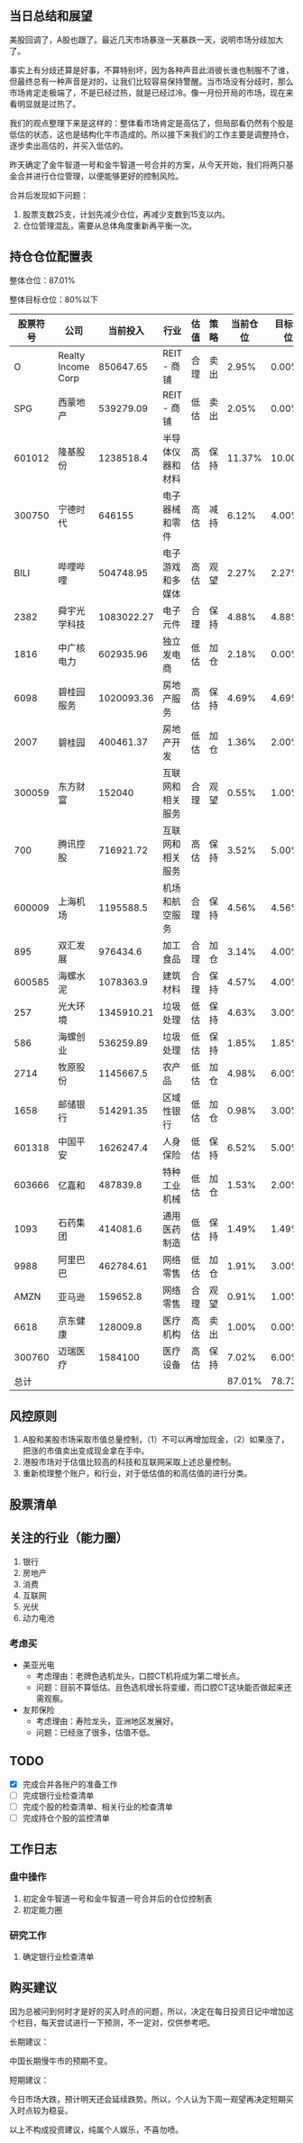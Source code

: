 ## 当日总结和展望

美股回调了，A股也跟了。最近几天市场暴涨一天暴跌一天，说明市场分歧加大了。

事实上有分歧还算是好事，不算特别坏，因为各种声音此消彼长谁也制服不了谁，但最终总有一种声音是对的，让我们比较容易保持警醒。当市场没有分歧时，那么市场肯定走极端了，不是已经过热，就是已经过冷。像一月份开局的市场，现在来看明显就是过热了。

我们的观点整理下来是这样的：整体看市场肯定是高估了，但局部看仍然有个股是低估的状态，这也是结构化牛市造成的。所以接下来我们的工作主要是调整持仓，逐步卖出高估的，并买入低估的。

昨天确定了金牛智道一号和金牛智道一号合并的方案，从今天开始，我们将两只基金合并进行仓位管理，以便能够更好的控制风险。

合并后发现如下问题：

1. 股票支数25支，计划先减少仓位，再减少支数到15支以内。
2. 仓位管理混乱，需要从总体角度重新再平衡一次。

## 持仓仓位配置表

整体仓位：87.01%

整体目标仓位：80%以下

| 股票符号 | 公司                | 当前投入   | 行业             | 估值 | 策略 | 当前仓位 | 目标仓位 |
| -------- | ------------------- | ---------- | ---------------- | ---- | ---- | -------- | -------- |
| O        | Realty  Income Corp | 850647.65  | REIT  - 商铺     | 合理 | 卖出 | 2.95%    | 0.00%    |
| SPG      | 西蒙地产            | 539279.09  | REIT  - 商铺     | 低估 | 卖出 | 2.05%    | 0.00%    |
| 601012   | 隆基股份            | 1238518.4  | 半导体仪器和材料 | 高估 | 保持 | 11.37%   | 10.00%   |
| 300750   | 宁德时代            | 646155     | 电子器械和零件   | 高估 | 减持 | 6.12%    | 4.00%    |
| BILI     | 哔哩哔哩            | 504748.95  | 电子游戏和多媒体 | 高估 | 观望 | 2.27%    | 2.27%    |
| 2382     | 舜宇光学科技        | 1083022.27 | 电子元件         | 合理 | 保持 | 4.88%    | 4.88%    |
| 1816     | 中广核电力          | 602935.96  | 独立发电商       | 低估 | 加仓 | 2.18%    | 0.00%    |
| 6098     | 碧桂园服务          | 1020093.36 | 房地产服务       | 高估 | 保持 | 4.69%    | 4.69%    |
| 2007     | 碧桂园              | 400461.37  | 房地产开发       | 低估 | 加仓 | 1.36%    | 2.00%    |
| 300059   | 东方财富            | 152040     | 互联网和相关服务 | 合理 | 观望 | 0.55%    | 1.00%    |
| 700      | 腾讯控股            | 716921.72  | 互联网和相关服务 | 高估 | 保持 | 3.52%    | 5.00%    |
| 600009   | 上海机场            | 1195588.5  | 机场和航空服务   | 合理 | 保持 | 4.56%    | 4.56%    |
| 895      | 双汇发展            | 976434.6   | 加工食品         | 合理 | 加仓 | 3.14%    | 4.00%    |
| 600585   | 海螺水泥            | 1078363.9  | 建筑材料         | 合理 | 保持 | 4.57%    | 4.00%    |
| 257      | 光大环境            | 1345910.21 | 垃圾处理         | 低估 | 保持 | 4.63%    | 3.00%    |
| 586      | 海螺创业            | 536259.89  | 垃圾处理         | 低估 | 保持 | 1.85%    | 1.85%    |
| 2714     | 牧原股份            | 1145667.5  | 农产品           | 低估 | 加仓 | 4.98%    | 6.00%    |
| 1658     | 邮储银行            | 514291.35  | 区域性银行       | 低估 | 加仓 | 0.98%    | 3.00%    |
| 601318   | 中国平安            | 1626247.4  | 人身保险         | 低估 | 保持 | 6.52%    | 5.00%    |
| 603666   | 亿嘉和              | 487839.8   | 特种工业机械     | 低估 | 加仓 | 1.53%    | 2.00%    |
| 1093     | 石药集团            | 414081.6   | 通用医药制造     | 低估 | 保持 | 1.49%    | 1.49%    |
| 9988     | 阿里巴巴            | 462784.61  | 网络零售         | 低估 | 加仓 | 1.91%    | 3.00%    |
| AMZN     | 亚马逊              | 159652.8   | 网络零售         | 合理 | 观望 | 0.91%    | 1.00%    |
| 6618     | 京东健康            | 128009.8   | 医疗机构         | 高估 | 卖出 | 1.00%    | 0.00%    |
| 300760   | 迈瑞医疗            | 1584100    | 医疗设备         | 高估 | 保持 | 7.02%    | 6.00%    |
| 总计     |                     |            |                  |      |      | 87.01%   | 78.73%   |

## 风控原则

1. A股和美股市场采取市值总量控制，（1）不可以再增加现金，（2）如果涨了，把涨的市值卖出变成现金拿在手中。
2. 港股市场对于估值比较高的科技和互联网采取上述总量控制。
3. 重新梳理整个账户，和行业，对于低估值的和高估值的进行分类。

## 股票清单

## 关注的行业（能力圈）

1. 银行
2. 房地产
3. 消费
4. 互联网
5. 光伏
6. 动力电池

### 考虑买

* 美亚光电
  * 考虑理由：老牌色选机龙头，口腔CT机将成为第二增长点。
  * 问题：目前不算低估。且色选机增长将变缓，而口腔CT这块能否做起来还需观察。
* 友邦保险
  * 考虑理由：寿险龙头，亚洲地区发展好。
  * 问题：已经涨了很多，估值不低。

## TODO

- [x] 完成合并各账户的准备工作
- [ ] 完成银行业检查清单
- [ ] 完成个股的检查清单、相关行业的检查清单
- [ ] 完成持仓个股的监控清单

## 工作日志

### 盘中操作

1. 初定金牛智道一号和金牛智道一号合并后的仓位控制表
2. 初定能力圈

### 研究工作

1. 确定银行业检查清单

## 购买建议

因为总被问到何时才是好的买入时点的问题，所以，决定在每日投资日记中增加这个栏目，每天尝试进行一下预测，不一定对，仅供参考吧。

长期建议：

中国长期慢牛市的预期不变。

短期建议：

今日市场大跌，预计明天还会延续跌势。所以，个人认为下周一观望再决定短期买入时点较为稳妥。

以上不构成投资建议，纯属个人娱乐，不喜勿喷。
